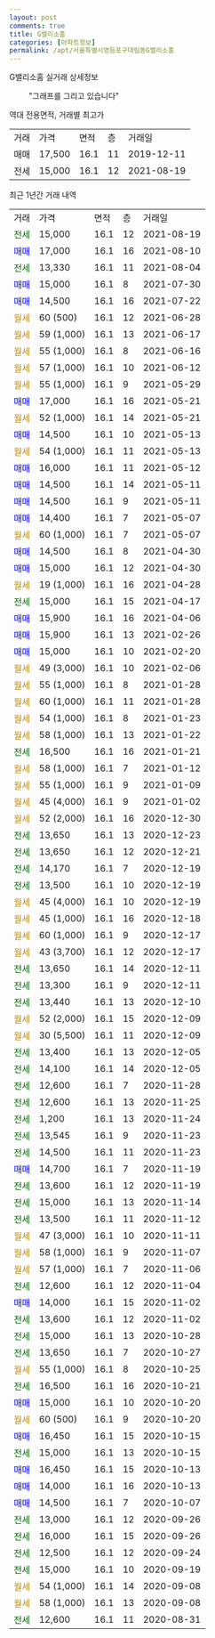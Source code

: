 ```yaml
---
layout: post
comments: true
title: G밸리소홈
categories: [아파트정보]
permalink: /apt/서울특별시영등포구대림동G밸리소홈
---
```


G밸리소홈 실거래 상세정보

<script type="text/javascript">
  google.charts.load('current', {'packages':['line', 'corechart']});
  google.charts.setOnLoadCallback(drawChart);

  function drawChart() {
    var data = new google.visualization.DataTable();
    data.addColumn('date', '거래일');
    data.addColumn('number', "매매");
    data.addColumn('number', "전세");
    data.addColumn('number', "전매");

    data.addRows([[new Date(Date.parse("2021-08-19")), null, 15000, null], [new Date(Date.parse("2021-08-10")), 17000, null, null], [new Date(Date.parse("2021-08-04")), null, 13330, null], [new Date(Date.parse("2021-07-30")), 15000, null, null], [new Date(Date.parse("2021-07-22")), 14500, null, null], [new Date(Date.parse("2021-06-28")), null, null, null], [new Date(Date.parse("2021-06-17")), null, null, null], [new Date(Date.parse("2021-06-16")), null, null, null], [new Date(Date.parse("2021-06-12")), null, null, null], [new Date(Date.parse("2021-05-29")), null, null, null], [new Date(Date.parse("2021-05-21")), 17000, null, null], [new Date(Date.parse("2021-05-21")), null, null, null], [new Date(Date.parse("2021-05-13")), 14500, null, null], [new Date(Date.parse("2021-05-13")), null, null, null], [new Date(Date.parse("2021-05-12")), 16000, null, null], [new Date(Date.parse("2021-05-11")), 14500, null, null], [new Date(Date.parse("2021-05-11")), 14500, null, null], [new Date(Date.parse("2021-05-07")), 14400, null, null], [new Date(Date.parse("2021-05-07")), null, null, null], [new Date(Date.parse("2021-04-30")), 14500, null, null], [new Date(Date.parse("2021-04-30")), 15000, null, null], [new Date(Date.parse("2021-04-28")), null, null, null], [new Date(Date.parse("2021-04-17")), null, 15000, null], [new Date(Date.parse("2021-04-06")), 15900, null, null], [new Date(Date.parse("2021-02-26")), 15900, null, null], [new Date(Date.parse("2021-02-20")), 15000, null, null], [new Date(Date.parse("2021-02-06")), null, null, null], [new Date(Date.parse("2021-01-28")), null, null, null], [new Date(Date.parse("2021-01-28")), null, null, null], [new Date(Date.parse("2021-01-23")), null, null, null], [new Date(Date.parse("2021-01-22")), null, null, null], [new Date(Date.parse("2021-01-21")), null, 16500, null], [new Date(Date.parse("2021-01-12")), null, null, null], [new Date(Date.parse("2021-01-09")), null, null, null], [new Date(Date.parse("2021-01-02")), null, null, null], [new Date(Date.parse("2020-12-30")), null, null, null], [new Date(Date.parse("2020-12-23")), null, 13650, null], [new Date(Date.parse("2020-12-21")), null, 13650, null], [new Date(Date.parse("2020-12-19")), null, 14170, null], [new Date(Date.parse("2020-12-19")), null, 13500, null], [new Date(Date.parse("2020-12-19")), null, null, null], [new Date(Date.parse("2020-12-18")), null, null, null], [new Date(Date.parse("2020-12-17")), null, null, null], [new Date(Date.parse("2020-12-17")), null, null, null], [new Date(Date.parse("2020-12-11")), null, 13650, null], [new Date(Date.parse("2020-12-11")), null, 13300, null], [new Date(Date.parse("2020-12-10")), null, 13440, null], [new Date(Date.parse("2020-12-09")), null, null, null], [new Date(Date.parse("2020-12-09")), null, null, null], [new Date(Date.parse("2020-12-05")), null, 13400, null], [new Date(Date.parse("2020-12-05")), null, 14100, null], [new Date(Date.parse("2020-11-28")), null, 12600, null], [new Date(Date.parse("2020-11-25")), null, 12600, null], [new Date(Date.parse("2020-11-24")), null, 1200, null], [new Date(Date.parse("2020-11-23")), null, 13545, null], [new Date(Date.parse("2020-11-23")), null, 14500, null], [new Date(Date.parse("2020-11-19")), 14700, null, null], [new Date(Date.parse("2020-11-19")), null, 13600, null], [new Date(Date.parse("2020-11-14")), null, 15000, null], [new Date(Date.parse("2020-11-12")), null, 13500, null], [new Date(Date.parse("2020-11-11")), null, null, null], [new Date(Date.parse("2020-11-07")), null, null, null], [new Date(Date.parse("2020-11-06")), null, null, null], [new Date(Date.parse("2020-11-04")), null, 12600, null], [new Date(Date.parse("2020-11-02")), 14000, null, null], [new Date(Date.parse("2020-11-02")), null, 13600, null], [new Date(Date.parse("2020-10-28")), null, 15000, null], [new Date(Date.parse("2020-10-27")), null, 13650, null], [new Date(Date.parse("2020-10-25")), null, null, null], [new Date(Date.parse("2020-10-21")), null, 16500, null], [new Date(Date.parse("2020-10-20")), 15000, null, null], [new Date(Date.parse("2020-10-20")), null, null, null], [new Date(Date.parse("2020-10-15")), 16450, null, null], [new Date(Date.parse("2020-10-15")), null, 15000, null], [new Date(Date.parse("2020-10-13")), 16450, null, null], [new Date(Date.parse("2020-10-13")), 14000, null, null], [new Date(Date.parse("2020-10-07")), 14500, null, null], [new Date(Date.parse("2020-09-26")), null, 13000, null], [new Date(Date.parse("2020-09-26")), null, 16000, null], [new Date(Date.parse("2020-09-24")), null, 12500, null], [new Date(Date.parse("2020-09-19")), null, 15000, null], [new Date(Date.parse("2020-09-08")), null, null, null], [new Date(Date.parse("2020-09-08")), null, null, null], [new Date(Date.parse("2020-08-31")), null, 12600, null]]);

    var options = {
      hAxis: {
        format: 'yyyy/MM/dd'
      },    
      lineWidth: 0,
      pointsVisible: true,    
      title: '최근 1년간 유형별 실거래가 분포',
      legend: { position: 'bottom' }
    };

    var formatter = new google.visualization.NumberFormat({pattern:'###,###'} );
    formatter.format(data, 1);
    formatter.format(data, 2);
    
    setTimeout(function() {
        var chart = new google.visualization.LineChart(document.getElementById('columnchart_material'));
        chart.draw(data, (options));
        document.getElementById('loading').style.display = 'none';
    }, 1000);
  }
</script>


<div id="loading" style="z-index:20; display: block; margin-left: 35px">"그래프를 그리고 있습니다"</div>
<div id="columnchart_material" style="width: 95%; margin-left: -35px; display: block"></div>

역대 전용면적, 거래별 최고가
<table class="sortable">
    <tr>
      <td>거래</td>
      <td>가격</td>
      <td>면적</td>
      <td>층</td>
      <td>거래일</td>
    </tr>
        <tr>
          <td>매매</td>
          <td>17,500</td>
          <td>16.1</td>
          <td>11</td>
          <td>2019-12-11</td>
        </tr>        
        <tr>
              <td>전세</td>
              <td>15,000</td>
              <td>16.1</td>
              <td>12</td>
              <td>2021-08-19</td>
            </tr>        
    
</table>

최근 1년간 거래 내역

<table class="sortable">
    <tr>
      <td>거래</td>
      <td>가격</td>
      <td>면적</td>
      <td>층</td>
      <td>거래일</td>
    </tr>
    <tr>
      <td><a style="color: darkgreen">전세</a></td>
      <td>15,000</td>
      <td>16.1</td>
      <td>12</td>
      <td>2021-08-19</td>
    </tr>          <tr>
      <td><a style="color: blue">매매</a></td>
      <td>17,000</td>
      <td>16.1</td>
      <td>16</td>
      <td>2021-08-10</td>
    </tr>          <tr>
      <td><a style="color: darkgreen">전세</a></td>
      <td>13,330</td>
      <td>16.1</td>
      <td>11</td>
      <td>2021-08-04</td>
    </tr>          <tr>
      <td><a style="color: blue">매매</a></td>
      <td>15,000</td>
      <td>16.1</td>
      <td>8</td>
      <td>2021-07-30</td>
    </tr>          <tr>
      <td><a style="color: blue">매매</a></td>
      <td>14,500</td>
      <td>16.1</td>
      <td>16</td>
      <td>2021-07-22</td>
    </tr>          <tr>
      <td><a style="color: darkgoldenrod">월세</a></td>
      <td>60 (500)</td>
      <td>16.1</td>
      <td>12</td>
      <td>2021-06-28</td>
    </tr>          <tr>
      <td><a style="color: darkgoldenrod">월세</a></td>
      <td>59 (1,000)</td>
      <td>16.1</td>
      <td>13</td>
      <td>2021-06-17</td>
    </tr>          <tr>
      <td><a style="color: darkgoldenrod">월세</a></td>
      <td>55 (1,000)</td>
      <td>16.1</td>
      <td>8</td>
      <td>2021-06-16</td>
    </tr>          <tr>
      <td><a style="color: darkgoldenrod">월세</a></td>
      <td>57 (1,000)</td>
      <td>16.1</td>
      <td>10</td>
      <td>2021-06-12</td>
    </tr>          <tr>
      <td><a style="color: darkgoldenrod">월세</a></td>
      <td>55 (1,000)</td>
      <td>16.1</td>
      <td>9</td>
      <td>2021-05-29</td>
    </tr>          <tr>
      <td><a style="color: blue">매매</a></td>
      <td>17,000</td>
      <td>16.1</td>
      <td>16</td>
      <td>2021-05-21</td>
    </tr>          <tr>
      <td><a style="color: darkgoldenrod">월세</a></td>
      <td>52 (1,000)</td>
      <td>16.1</td>
      <td>14</td>
      <td>2021-05-21</td>
    </tr>          <tr>
      <td><a style="color: blue">매매</a></td>
      <td>14,500</td>
      <td>16.1</td>
      <td>10</td>
      <td>2021-05-13</td>
    </tr>          <tr>
      <td><a style="color: darkgoldenrod">월세</a></td>
      <td>54 (1,000)</td>
      <td>16.1</td>
      <td>11</td>
      <td>2021-05-13</td>
    </tr>          <tr>
      <td><a style="color: blue">매매</a></td>
      <td>16,000</td>
      <td>16.1</td>
      <td>11</td>
      <td>2021-05-12</td>
    </tr>          <tr>
      <td><a style="color: blue">매매</a></td>
      <td>14,500</td>
      <td>16.1</td>
      <td>14</td>
      <td>2021-05-11</td>
    </tr>          <tr>
      <td><a style="color: blue">매매</a></td>
      <td>14,500</td>
      <td>16.1</td>
      <td>9</td>
      <td>2021-05-11</td>
    </tr>          <tr>
      <td><a style="color: blue">매매</a></td>
      <td>14,400</td>
      <td>16.1</td>
      <td>7</td>
      <td>2021-05-07</td>
    </tr>          <tr>
      <td><a style="color: darkgoldenrod">월세</a></td>
      <td>60 (1,000)</td>
      <td>16.1</td>
      <td>7</td>
      <td>2021-05-07</td>
    </tr>          <tr>
      <td><a style="color: blue">매매</a></td>
      <td>14,500</td>
      <td>16.1</td>
      <td>8</td>
      <td>2021-04-30</td>
    </tr>          <tr>
      <td><a style="color: blue">매매</a></td>
      <td>15,000</td>
      <td>16.1</td>
      <td>12</td>
      <td>2021-04-30</td>
    </tr>          <tr>
      <td><a style="color: darkgoldenrod">월세</a></td>
      <td>19 (1,000)</td>
      <td>16.1</td>
      <td>16</td>
      <td>2021-04-28</td>
    </tr>          <tr>
      <td><a style="color: darkgreen">전세</a></td>
      <td>15,000</td>
      <td>16.1</td>
      <td>15</td>
      <td>2021-04-17</td>
    </tr>          <tr>
      <td><a style="color: blue">매매</a></td>
      <td>15,900</td>
      <td>16.1</td>
      <td>16</td>
      <td>2021-04-06</td>
    </tr>          <tr>
      <td><a style="color: blue">매매</a></td>
      <td>15,900</td>
      <td>16.1</td>
      <td>13</td>
      <td>2021-02-26</td>
    </tr>          <tr>
      <td><a style="color: blue">매매</a></td>
      <td>15,000</td>
      <td>16.1</td>
      <td>10</td>
      <td>2021-02-20</td>
    </tr>          <tr>
      <td><a style="color: darkgoldenrod">월세</a></td>
      <td>49 (3,000)</td>
      <td>16.1</td>
      <td>10</td>
      <td>2021-02-06</td>
    </tr>          <tr>
      <td><a style="color: darkgoldenrod">월세</a></td>
      <td>55 (1,000)</td>
      <td>16.1</td>
      <td>8</td>
      <td>2021-01-28</td>
    </tr>          <tr>
      <td><a style="color: darkgoldenrod">월세</a></td>
      <td>60 (1,000)</td>
      <td>16.1</td>
      <td>11</td>
      <td>2021-01-28</td>
    </tr>          <tr>
      <td><a style="color: darkgoldenrod">월세</a></td>
      <td>54 (1,000)</td>
      <td>16.1</td>
      <td>8</td>
      <td>2021-01-23</td>
    </tr>          <tr>
      <td><a style="color: darkgoldenrod">월세</a></td>
      <td>58 (1,000)</td>
      <td>16.1</td>
      <td>13</td>
      <td>2021-01-22</td>
    </tr>          <tr>
      <td><a style="color: darkgreen">전세</a></td>
      <td>16,500</td>
      <td>16.1</td>
      <td>16</td>
      <td>2021-01-21</td>
    </tr>          <tr>
      <td><a style="color: darkgoldenrod">월세</a></td>
      <td>58 (1,000)</td>
      <td>16.1</td>
      <td>7</td>
      <td>2021-01-12</td>
    </tr>          <tr>
      <td><a style="color: darkgoldenrod">월세</a></td>
      <td>55 (1,000)</td>
      <td>16.1</td>
      <td>9</td>
      <td>2021-01-09</td>
    </tr>          <tr>
      <td><a style="color: darkgoldenrod">월세</a></td>
      <td>45 (4,000)</td>
      <td>16.1</td>
      <td>9</td>
      <td>2021-01-02</td>
    </tr>          <tr>
      <td><a style="color: darkgoldenrod">월세</a></td>
      <td>52 (2,000)</td>
      <td>16.1</td>
      <td>16</td>
      <td>2020-12-30</td>
    </tr>          <tr>
      <td><a style="color: darkgreen">전세</a></td>
      <td>13,650</td>
      <td>16.1</td>
      <td>13</td>
      <td>2020-12-23</td>
    </tr>          <tr>
      <td><a style="color: darkgreen">전세</a></td>
      <td>13,650</td>
      <td>16.1</td>
      <td>12</td>
      <td>2020-12-21</td>
    </tr>          <tr>
      <td><a style="color: darkgreen">전세</a></td>
      <td>14,170</td>
      <td>16.1</td>
      <td>7</td>
      <td>2020-12-19</td>
    </tr>          <tr>
      <td><a style="color: darkgreen">전세</a></td>
      <td>13,500</td>
      <td>16.1</td>
      <td>10</td>
      <td>2020-12-19</td>
    </tr>          <tr>
      <td><a style="color: darkgoldenrod">월세</a></td>
      <td>45 (4,000)</td>
      <td>16.1</td>
      <td>10</td>
      <td>2020-12-19</td>
    </tr>          <tr>
      <td><a style="color: darkgoldenrod">월세</a></td>
      <td>45 (1,000)</td>
      <td>16.1</td>
      <td>16</td>
      <td>2020-12-18</td>
    </tr>          <tr>
      <td><a style="color: darkgoldenrod">월세</a></td>
      <td>60 (1,000)</td>
      <td>16.1</td>
      <td>9</td>
      <td>2020-12-17</td>
    </tr>          <tr>
      <td><a style="color: darkgoldenrod">월세</a></td>
      <td>43 (3,700)</td>
      <td>16.1</td>
      <td>12</td>
      <td>2020-12-17</td>
    </tr>          <tr>
      <td><a style="color: darkgreen">전세</a></td>
      <td>13,650</td>
      <td>16.1</td>
      <td>14</td>
      <td>2020-12-11</td>
    </tr>          <tr>
      <td><a style="color: darkgreen">전세</a></td>
      <td>13,300</td>
      <td>16.1</td>
      <td>9</td>
      <td>2020-12-11</td>
    </tr>          <tr>
      <td><a style="color: darkgreen">전세</a></td>
      <td>13,440</td>
      <td>16.1</td>
      <td>13</td>
      <td>2020-12-10</td>
    </tr>          <tr>
      <td><a style="color: darkgoldenrod">월세</a></td>
      <td>52 (2,000)</td>
      <td>16.1</td>
      <td>15</td>
      <td>2020-12-09</td>
    </tr>          <tr>
      <td><a style="color: darkgoldenrod">월세</a></td>
      <td>30 (5,500)</td>
      <td>16.1</td>
      <td>11</td>
      <td>2020-12-09</td>
    </tr>          <tr>
      <td><a style="color: darkgreen">전세</a></td>
      <td>13,400</td>
      <td>16.1</td>
      <td>13</td>
      <td>2020-12-05</td>
    </tr>          <tr>
      <td><a style="color: darkgreen">전세</a></td>
      <td>14,100</td>
      <td>16.1</td>
      <td>14</td>
      <td>2020-12-05</td>
    </tr>          <tr>
      <td><a style="color: darkgreen">전세</a></td>
      <td>12,600</td>
      <td>16.1</td>
      <td>7</td>
      <td>2020-11-28</td>
    </tr>          <tr>
      <td><a style="color: darkgreen">전세</a></td>
      <td>12,600</td>
      <td>16.1</td>
      <td>13</td>
      <td>2020-11-25</td>
    </tr>          <tr>
      <td><a style="color: darkgreen">전세</a></td>
      <td>1,200</td>
      <td>16.1</td>
      <td>13</td>
      <td>2020-11-24</td>
    </tr>          <tr>
      <td><a style="color: darkgreen">전세</a></td>
      <td>13,545</td>
      <td>16.1</td>
      <td>9</td>
      <td>2020-11-23</td>
    </tr>          <tr>
      <td><a style="color: darkgreen">전세</a></td>
      <td>14,500</td>
      <td>16.1</td>
      <td>11</td>
      <td>2020-11-23</td>
    </tr>          <tr>
      <td><a style="color: blue">매매</a></td>
      <td>14,700</td>
      <td>16.1</td>
      <td>7</td>
      <td>2020-11-19</td>
    </tr>          <tr>
      <td><a style="color: darkgreen">전세</a></td>
      <td>13,600</td>
      <td>16.1</td>
      <td>12</td>
      <td>2020-11-19</td>
    </tr>          <tr>
      <td><a style="color: darkgreen">전세</a></td>
      <td>15,000</td>
      <td>16.1</td>
      <td>13</td>
      <td>2020-11-14</td>
    </tr>          <tr>
      <td><a style="color: darkgreen">전세</a></td>
      <td>13,500</td>
      <td>16.1</td>
      <td>11</td>
      <td>2020-11-12</td>
    </tr>          <tr>
      <td><a style="color: darkgoldenrod">월세</a></td>
      <td>47 (3,000)</td>
      <td>16.1</td>
      <td>10</td>
      <td>2020-11-11</td>
    </tr>          <tr>
      <td><a style="color: darkgoldenrod">월세</a></td>
      <td>58 (1,000)</td>
      <td>16.1</td>
      <td>9</td>
      <td>2020-11-07</td>
    </tr>          <tr>
      <td><a style="color: darkgoldenrod">월세</a></td>
      <td>57 (1,000)</td>
      <td>16.1</td>
      <td>7</td>
      <td>2020-11-06</td>
    </tr>          <tr>
      <td><a style="color: darkgreen">전세</a></td>
      <td>12,600</td>
      <td>16.1</td>
      <td>12</td>
      <td>2020-11-04</td>
    </tr>          <tr>
      <td><a style="color: blue">매매</a></td>
      <td>14,000</td>
      <td>16.1</td>
      <td>15</td>
      <td>2020-11-02</td>
    </tr>          <tr>
      <td><a style="color: darkgreen">전세</a></td>
      <td>13,600</td>
      <td>16.1</td>
      <td>12</td>
      <td>2020-11-02</td>
    </tr>          <tr>
      <td><a style="color: darkgreen">전세</a></td>
      <td>15,000</td>
      <td>16.1</td>
      <td>13</td>
      <td>2020-10-28</td>
    </tr>          <tr>
      <td><a style="color: darkgreen">전세</a></td>
      <td>13,650</td>
      <td>16.1</td>
      <td>7</td>
      <td>2020-10-27</td>
    </tr>          <tr>
      <td><a style="color: darkgoldenrod">월세</a></td>
      <td>55 (1,000)</td>
      <td>16.1</td>
      <td>8</td>
      <td>2020-10-25</td>
    </tr>          <tr>
      <td><a style="color: darkgreen">전세</a></td>
      <td>16,500</td>
      <td>16.1</td>
      <td>16</td>
      <td>2020-10-21</td>
    </tr>          <tr>
      <td><a style="color: blue">매매</a></td>
      <td>15,000</td>
      <td>16.1</td>
      <td>10</td>
      <td>2020-10-20</td>
    </tr>          <tr>
      <td><a style="color: darkgoldenrod">월세</a></td>
      <td>60 (500)</td>
      <td>16.1</td>
      <td>9</td>
      <td>2020-10-20</td>
    </tr>          <tr>
      <td><a style="color: blue">매매</a></td>
      <td>16,450</td>
      <td>16.1</td>
      <td>15</td>
      <td>2020-10-15</td>
    </tr>          <tr>
      <td><a style="color: darkgreen">전세</a></td>
      <td>15,000</td>
      <td>16.1</td>
      <td>13</td>
      <td>2020-10-15</td>
    </tr>          <tr>
      <td><a style="color: blue">매매</a></td>
      <td>16,450</td>
      <td>16.1</td>
      <td>15</td>
      <td>2020-10-13</td>
    </tr>          <tr>
      <td><a style="color: blue">매매</a></td>
      <td>14,000</td>
      <td>16.1</td>
      <td>16</td>
      <td>2020-10-13</td>
    </tr>          <tr>
      <td><a style="color: blue">매매</a></td>
      <td>14,500</td>
      <td>16.1</td>
      <td>7</td>
      <td>2020-10-07</td>
    </tr>          <tr>
      <td><a style="color: darkgreen">전세</a></td>
      <td>13,000</td>
      <td>16.1</td>
      <td>12</td>
      <td>2020-09-26</td>
    </tr>          <tr>
      <td><a style="color: darkgreen">전세</a></td>
      <td>16,000</td>
      <td>16.1</td>
      <td>15</td>
      <td>2020-09-26</td>
    </tr>          <tr>
      <td><a style="color: darkgreen">전세</a></td>
      <td>12,500</td>
      <td>16.1</td>
      <td>12</td>
      <td>2020-09-24</td>
    </tr>          <tr>
      <td><a style="color: darkgreen">전세</a></td>
      <td>15,000</td>
      <td>16.1</td>
      <td>10</td>
      <td>2020-09-19</td>
    </tr>          <tr>
      <td><a style="color: darkgoldenrod">월세</a></td>
      <td>54 (1,000)</td>
      <td>16.1</td>
      <td>14</td>
      <td>2020-09-08</td>
    </tr>          <tr>
      <td><a style="color: darkgoldenrod">월세</a></td>
      <td>58 (1,000)</td>
      <td>16.1</td>
      <td>13</td>
      <td>2020-09-08</td>
    </tr>          <tr>
      <td><a style="color: darkgreen">전세</a></td>
      <td>12,600</td>
      <td>16.1</td>
      <td>11</td>
      <td>2020-08-31</td>
    </tr>      </table>

